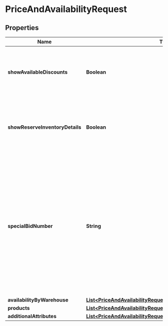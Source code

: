 

# PriceAndAvailabilityRequest


## Properties

| Name | Type | Description | Notes |
|------------ | ------------- | ------------- | -------------|
|**showAvailableDiscounts** | **Boolean** | Boolean value that will display Discount details in the response when true. |  [optional] |
|**showReserveInventoryDetails** | **Boolean** | Boolean value that will display reserve inventory details in the response when true. |  [optional] |
|**specialBidNumber** | **String** | Pre-approved special pricing/bid number provided to the reseller by the vendor for special pricing and discounts. Used to track the bid number where different line items have different bid numbers. |  [optional] |
|**availabilityByWarehouse** | [**List&lt;PriceAndAvailabilityRequestAvailabilityByWarehouseInner&gt;**](PriceAndAvailabilityRequestAvailabilityByWarehouseInner.md) |  |  [optional] |
|**products** | [**List&lt;PriceAndAvailabilityRequestProductsInner&gt;**](PriceAndAvailabilityRequestProductsInner.md) |  |  [optional] |
|**additionalAttributes** | [**List&lt;PriceAndAvailabilityRequestAdditionalAttributesInner&gt;**](PriceAndAvailabilityRequestAdditionalAttributesInner.md) |  |  [optional] |



